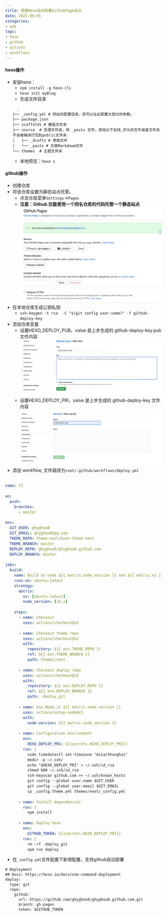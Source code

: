 ```yaml
---
title: 搭建Hexo自动部署GithubPage站点
date: 2021-09-01
categories: 
- web
tags:
- hexo
- github
- actions
- workflows
---
```


#### hexo操作
* 安装hexo：
  * ```npm install -g hexo-cli```
  * ```hexo init myBlog```
  * 生成文件目录
  ```
    .
  ├── _config.yml # 网站的配置信息，您可以在此配置大部分的参数。 
  ├── package.json
  ├── scaffolds # 模版文件夹
  ├── source  # 资源文件夹，除 _posts 文件，其他以下划线_开头的文件或者文件夹不会被编译打包到public文件夹
  |   ├── _drafts # 草稿文件
  |   └── _posts # 文章Markdowm文件 
  └── themes  # 主题文件夹
  ``` 
  * 本地预览：```hexo s```

#### github操作
* 创建仓库
* 将该仓库设置为静态站点托管。
  * 点击仓库菜单```Settings```->```Pages```
  * **注意：Github 仅能使用一个同名仓库的代码托管一个静态站点**
![logo](../imgs/a/github-pages.png)
* 在本地仓库生成公钥私钥
  * ```ssh-keygen -t rsa  -C "$(git config user.name)" -f github-deploy-key```
* 添加仓库变量
  * 设置HEXO_DEPLOY_PUB，value 是上步生成的 github-deploy-key.pub 文件内容
  ![pub](../imgs/a/pub.jpg)
  * 设置HEXO_DEPLOY_PRI，value 是上步生成的 github-deploy-key 文件内容
  ![pri](../imgs/a/pri.jpg)
* 添加 workflow, 文件路径为```root/.github/workflows/deploy.yml```
```yml

name: CI

on:
  push:
    branches:
      - master

env:
  GIT_USER: ghyghoo8
  GIT_EMAIL: ghyghoo8@qq.com
  THEME_REPO: theme-next/hexo-theme-next
  THEME_BRANCH: master
  DEPLOY_REPO: ghyghoo8/ghyghoo8.github.com
  DEPLOY_BRANCH: master

jobs:
  build:
    name: Build on node ${{ matrix.node_version }} and ${{ matrix.os }}
    runs-on: ubuntu-latest
    strategy:
      matrix:
        os: [ubuntu-latest]
        node_version: [14.x]

    steps:
      - name: Checkout
        uses: actions/checkout@v2

      - name: Checkout theme repo
        uses: actions/checkout@v2
        with:
          repository: ${{ env.THEME_REPO }}
          ref: ${{ env.THEME_BRANCH }}
          path: themes/next

      - name: Checkout deploy repo
        uses: actions/checkout@v2
        with:
          repository: ${{ env.DEPLOY_REPO }}
          ref: ${{ env.DEPLOY_BRANCH }}
          path: .deploy_git

      - name: Use Node.js ${{ matrix.node_version }}
        uses: actions/setup-node@v1
        with:
          node-version: ${{ matrix.node_version }}

      - name: Configuration environment
        env:
          HEXO_DEPLOY_PRI: ${{secrets.HEXO_DEPLOY_PRI}}
        run: |
          sudo timedatectl set-timezone "Asia/Shanghai"
          mkdir -p ~/.ssh/
          echo "$HEXO_DEPLOY_PRI" > ~/.ssh/id_rsa
          chmod 600 ~/.ssh/id_rsa
          ssh-keyscan github.com >> ~/.ssh/known_hosts
          git config --global user.name $GIT_USER
          git config --global user.email $GIT_EMAIL
          cp _config.theme.yml themes/next/_config.yml

      - name: Install dependencies
        run: |
          npm install

      - name: Deploy hexo
        env: 
          GITHUB_TOKEN: ${{secrets.HEXO_DEPLOY_PRI}}
        run: |
          rm -rf .deploy_git
          npm run deploy

```

* 在```_config.yml```文件配置下新增配置，支持github自动部署
```
# Deployment
## Docs: https://hexo.io/docs/one-command-deployment
deploy:
  type: git
  repo:
    github:
      url: https://github.com/ghyghoo8/ghyghoo8.github.com.git
      branch: gh-pages
      token: $GITHUB_TOKEN

```

